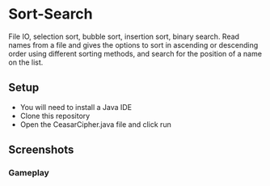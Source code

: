# Sort-Search
File IO, selection sort, bubble sort, insertion sort, binary search. Read names from a file and gives the options to sort in ascending or descending order using different sorting methods, and search for the position of a name on the list.

## Setup
  * You will need to install a Java IDE
  * Clone this repository
  * Open the CeasarCipher.java file and click run
  
## Screenshots
### Gameplay

